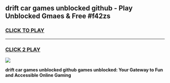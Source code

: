 
## drift car games unblocked github - Play Unblocked Gmaes & Free #f42zs
<h3>
<a href="https://news.freeplayer.one?title=drift_car_games_unblocked_github&ref=03M">CLICK TO PLAY</a></h3>
<hr>

<h3>
<a href="https://news.freeplayer.one?title=drift_car_games_unblocked_github&ref=03M">CLICK 2 PLAY</a>
  
</h3>

<a href="https://news.freeplayer.one?title=drift_car_games_unblocked_github&ref=03M"><img src="https://clearcache.store/games.png"></a>


**drift car games unblocked github games unblocked: Your Gateway to Fun and Accessible Online Gaming**
